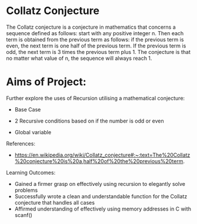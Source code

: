 # Collatz Conjecture
The Collatz conjecture is a conjecture in mathematics that concerns a sequence defined as follows: start with any positive integer n. Then each term is obtained from the previous term as follows: if the previous term is even, the next term is one half of the previous term. If the previous term is odd, the next term is 3 times the previous term plus 1. The conjecture is that no matter what value of n, the sequence will always reach 1.

# Aims of Project:
Further explore the uses of Recursion utilising a mathematical conjecture: 

- Base Case

- 2 Recursive conditions based on if the number is odd or even

- Global variable

References:
- https://en.wikipedia.org/wiki/Collatz_conjecture#:~:text=The%20Collatz%20conjecture%20is%20a,half%20of%20the%20previous%20term.


Learning Outcomes: 
- Gained a firmer grasp on effectively using recursion to elegantly solve problems
- Successfully wrote a clean and understandable function for the Collatz conjecture that handles all cases
- Affirmed understanding of effectively using memory addresses in C with scanf() 
